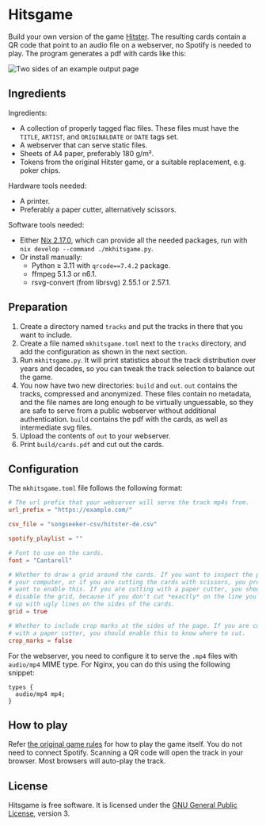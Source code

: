 # Hitsgame

Build your own version of the game [Hitster][hitster]. The resulting cards
contain a QR code that point to an audio file on a webserver, no Spotify is
needed to play. The program generates a pdf with cards like this:

![Two sides of an example output page](example.png)

## Ingredients

Ingredients:

 * A collection of properly tagged flac files. These files must have the
   `TITLE`, `ARTIST`, and `ORIGINALDATE` or `DATE` tags set.
 * A webserver that can serve static files.
 * Sheets of A4 paper, preferably 180 g/m².
 * Tokens from the original Hitster game, or a suitable replacement,
   e.g. poker chips.

Hardware tools needed:

 * A printer.
 * Preferably a paper cutter, alternatively scissors.

Software tools needed:

 * Either [Nix 2.17.0][nix217], which can provide all the needed packages,
   run with `nix develop --command ./mkhitsgame.py`.
 * Or install manually:
   * Python ≥ 3.11 with `qrcode==7.4.2` package.
   * ffmpeg 5.1.3 or n6.1.
   * rsvg-convert (from librsvg) 2.55.1 or 2.57.1.

## Preparation

 1. Create a directory named `tracks` and put the tracks in there that you want
    to include.
 2. Create a file named `mkhitsgame.toml` next to the `tracks` directory, and
    add the configuration as shown in the next section.
 3. Run `mkhitsgame.py`. It will print statistics about the track distribution
    over years and decades, so you can tweak the track selection to balance out
    the game.
 4. You now have two new directories: `build` and `out`. `out` contains the
    tracks, compressed and anonymized. These files contain no metadata, and the
    file names are long enough to be virtually unguessable, so they are safe to
    serve from a public webserver without additional authentication. `build`
    contains the pdf with the cards, as well as intermediate svg files.
 5. Upload the contents of `out` to your webserver.
 6. Print `build/cards.pdf` and cut out the cards.

## Configuration

The `mkhitsgame.toml` file follows the following format:

```toml
# The url prefix that your webserver will serve the track mp4s from.
url_prefix = "https://example.com/"

csv_file = "songseeker-csv/hitster-de.csv"

spotify_playlist = ""

# Font to use on the cards.
font = "Cantarell"

# Whether to draw a grid around the cards. If you want to inspect the pdf on
# your computer, or if you are cutting the cards with scissors, you probably
# want to enable this. If you are cutting with a paper cutter, you should
# disable the grid, because if you don't cut *exactly* on the line you'll end
# up with ugly lines on the sides of the cards.
grid = true

# Whether to include crop marks at the sides of the page. If you are cutting
# with a paper cutter, you should enable this to know where to cut.
crop_marks = false
```

For the webserver, you need to configure it to serve the `.mp4` files with
`audio/mp4` MIME type. For Nginx, you can do this using the following snippet:

```nginx
types {
  audio/mp4 mp4;
}
```

## How to play

Refer [the original game rules][howplay] for how to play the game itself. You
do not need to connect Spotify. Scanning a QR code will open the track in your
browser. Most browsers will auto-play the track.

## License

Hitsgame is free software. It is licensed under the
[GNU General Public License][gplv3], version 3.

[gplv3]:   https://www.gnu.org/licenses/gpl-3.0.html
[hitster]: https://boardgamegeek.com/boardgame/318243/hitster
[howplay]: https://hitstergame.com/en-us/how-to-play-premium/
[nix217]:  https://nixos.org/download#nix-more
